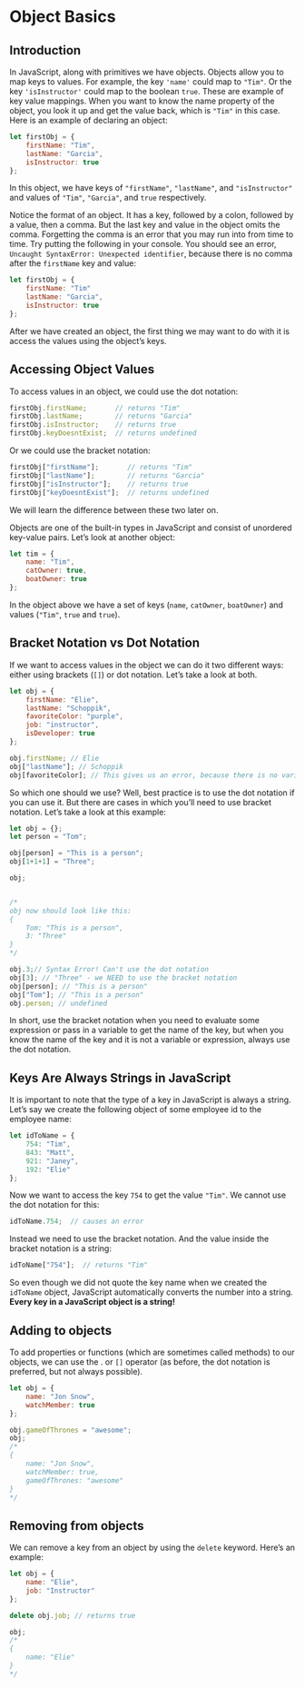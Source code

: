 # Object Basics

## Introduction

In JavaScript, along with primitives we have objects. Objects allow you to map keys to values. For example, the key `'name'` could map to `"Tim"`. Or the key `'isInstructor'` could map to the boolean `true`. These are example of key value mappings. When you want to know the name property of the object, you look it up and get the value back, which is `"Tim"` in this case. Here is an example of declaring an object:

```javascript
let firstObj = {
    firstName: "Tim",
    lastName: "Garcia",
    isInstructor: true
};
```

In this object, we have keys of `"firstName"`, `"lastName"`, and `"isInstructor"` and values of `"Tim"`, `"Garcia"`, and `true` respectively.

Notice the format of an object. It has a key, followed by a colon, followed by a value, then a comma. But the last key and value in the object omits the comma. Forgetting the comma is an error that you may run into from time to time. Try putting the following in your console. You should see an error, `Uncaught SyntaxError: Unexpected identifier`, because there is no comma after the `firstName` key and value:

```javascript
let firstObj = {
    firstName: "Tim"
    lastName: "Garcia",
    isInstructor: true
};
```

After we have created an object, the first thing we may want to do with it is access the values using the object’s keys.

## Accessing Object Values

To access values in an object, we could use the dot notation:

```javascript
firstObj.firstName;       // returns "Tim"
firstObj.lastName;        // returns "Garcia"
firstObj.isInstructor;    // returns true
firstObj.keyDoesntExist;  // returns undefined
```

Or we could use the bracket notation:

```javascript
firstObj["firstName"];       // returns "Tim"
firstObj["lastName"];        // returns "Garcia"
firstObj["isInstructor"];    // returns true
firstObj["keyDoesntExist"];  // returns undefined
```

We will learn the difference between these two later on.

Objects are one of the built-in types in JavaScript and consist of unordered key-value pairs. Let’s look at another object:

```javascript
let tim = {
    name: "Tim",
    catOwner: true,
    boatOwner: true
};
```

In the object above we have a set of keys (`name`, `catOwner`, `boatOwner`) and values (`"Tim"`, `true` and `true`).

## Bracket Notation vs Dot Notation

If we want to access values in the object we can do it two different ways: either using brackets (`[]`) or dot notation. Let’s take a look at both.

```javascript
let obj = {
    firstName: "Elie",
    lastName: "Schoppik",
    favoriteColor: "purple",
    job: "instructor",
    isDeveloper: true
};

obj.firstName; // Elie
obj["lastName"]; // Schoppik
obj[favoriteColor]; // This gives us an error, because there is no variable called "favoriteColor"!
```

So which one should we use? Well, best practice is to use the dot notation if you can use it. But there are cases in which you’ll need to use bracket notation. Let’s take a look at this example:

```javascript
let obj = {};
let person = "Tom";

obj[person] = "This is a person";
obj[1+1+1] = "Three";

obj;


/*
obj now should look like this:
{
    Tom: "This is a person",
    3: "Three"
}
*/

obj.3;// Syntax Error! Can't use the dot notation
obj[3]; // "Three" - we NEED to use the bracket notation
obj[person]; // "This is a person"
obj["Tom"]; // "This is a person"
obj.person; // undefined
```

In short, use the bracket notation when you need to evaluate some expression or pass in a variable to get the name of the key, but when you know the name of the key and it is not a variable or expression, always use the dot notation.

## Keys Are Always Strings in JavaScript

It is important to note that the type of a key in JavaScript is always a string. Let’s say we create the following object of some employee id to the employee name:

```javascript
let idToName = {
    754: "Tim",
    843: "Matt",
    921: "Janey",
    192: "Elie"
};
```

Now we want to access the key `754` to get the value `"Tim"`. We cannot use the dot notation for this:

```javascript
idToName.754;  // causes an error
```

Instead we need to use the bracket notation. And the value inside the bracket notation is a string:

```javascript
idToName["754"];  // returns "Tim"
```

So even though we did not quote the key name when we created the `idToName` object, JavaScript automatically converts the number into a string. **Every key in a JavaScript object is a string!**

## Adding to objects

To add properties or functions (which are sometimes called methods) to our objects, we can use the . or `[]` operator (as before, the dot notation is preferred, but not always possible).

```javascript
let obj = {
    name: "Jon Snow",
    watchMember: true
};

obj.gameOfThrones = "awesome";
obj;
/*
{
    name: "Jon Snow",
    watchMember: true,
    gameOfThrones: "awesome"
}
*/
```

## Removing from objects

We can remove a key from an object by using the `delete` keyword. Here’s an example:

```javascript
let obj = {
    name: "Elie",
    job: "Instructor"
};

delete obj.job; // returns true

obj;
/*
{
    name: "Elie"
}
*/
```